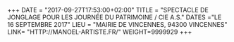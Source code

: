 +++
DATE = "2017-09-27T17:53:00+02:00"
TITLE = "SPECTACLE DE JONGLAGE POUR LES JOURNÉE DU PATRIMOINE / CIE A.S."
DATES ="LE 16 SEPTEMBRE 2017"
LIEU = "MAIRIE DE VINCENNES, 94300 VINCENNES"
LINK= "HTTP://MANOEL-ARTISTE.FR/"
WEIGHT=9999929
+++
